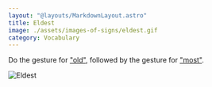 ```yaml
---
layout: "@layouts/MarkdownLayout.astro"
title: Eldest
image: ./assets/images-of-signs/eldest.gif
category: Vocabulary
---
```


Do the gesture for ["old"](./old),
followed by the gesture for ["most"](./most).

![Eldest](@signs/eldest.gif)
